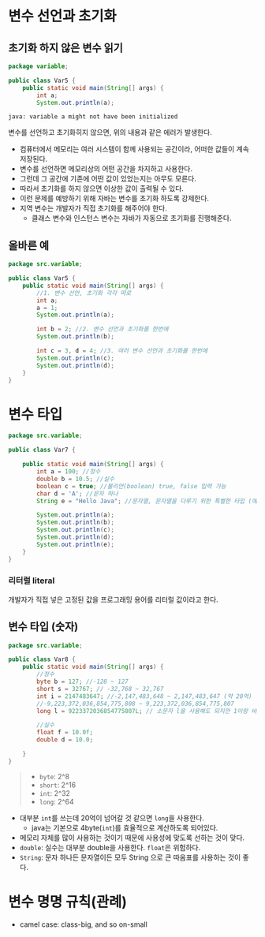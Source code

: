 # 변수 선언과 초기화

## 초기화 하지 않은 변수 읽기
```java
package variable;

public class Var5 {
    public static void main(String[] args) {
        int a;
        System.out.println(a);
```
`java: variable a might not have been initialized`

변수를 선언하고 초기화히지 않으면, 위의 내용과 같은 에러가 발생한다. 

- 컴퓨터에서 메모리는 여러 시스템이 함께 사용되는 공간이라, 어떠한 값들이 계속 저장된다.
- 변수를 선언하면 메모리상의 어떤 공간을 차지하고 사용한다.
- 그런데 그 공간에 기존에 어떤 값이 있었는지는 아무도 모른다.
- 따라서 초기화를 하지 않으면 이상한 값이 출력될 수 있다.
- 이런 문제를 예방하기 위해 자바는 변수를 초기화 하도록 강제한다.
- 지역 변수는 개발자가 직접 초기화를 해주어야 한다.
  - 클래스 변수와 인스턴스 변수는 자바가 자동으로 초기화를 진행해준다.

## 올바른 예
```java
package src.variable;

public class Var5 {
    public static void main(String[] args) {
        //1. 변수 선언, 초기화 각각 따로
        int a;
        a = 1;
        System.out.println(a);

        int b = 2; //2. 변수 선언과 초기화를 한번에
        System.out.println(b);

        int c = 3, d = 4; //3. 여러 변수 선언과 초기화를 한번에
        System.out.println(c);
        System.out.println(d);
    }
}
```

# 변수 타입

```java
package src.variable;

public class Var7 {

    public static void main(String[] args) {
        int a = 100; //정수
        double b = 10.5; //실수
        boolean c = true; //불리언(boolean) true, false 입력 가능
        char d = 'A'; //문자 하나
        String e = "Hello Java"; //문자열, 문자열을 다루기 위한 특별한 타입 (얘만 대문자!)

        System.out.println(a);
        System.out.println(b);
        System.out.println(c);
        System.out.println(d);
        System.out.println(e);
    }
}
```
### 리터럴 literal
개발자가 직접 넣은 고정된 값을 프로그래밍 용어를 리터럴 값이라고 한다.

## 변수 타입 (숫자)
```java
package src.variable;

public class Var8 {
    public static void main(String[] args) {
        //정수
        byte b = 127; //-128 ~ 127
        short s = 32767; // -32,768 ~ 32,767
        int i = 2147483647; //-2,147,483,648 ~ 2,147,483,647 (약 20억)
        //-9,223,372,036,854,775,808 ~ 9,223,372,036,854,775,807
        long l = 9223372036854775807L; // 소문자 l을 사용해도 되지만 1이랑 비슷해서 권장되지는 않음.

        //실수
        float f = 10.0f;
        double d = 10.0;

    }
}
```
>- `byte`: 2^8 
>- `short`: 2^16
>- `int`: 2^32
>- `long`: 2^64

- 대부분 `int`를 쓰는데 20억이 넘어갈 것 같으면 `long`을 사용한다.
  - java는 기본으로 4byte(`int`)를 효율적으로 계산하도록 되어있다.
- 메모리 자체를 많이 사용하는 것이기 때문에 사용성에 맞도록 선하는 것이 맞다.
- `double`: 실수는 대부분 double을 사용한다. `float`은 위험하다.
- `String`: 문자 하나든 문자열이든 모두 String 으로 큰 따옴표를 사용하는 것이 좋다.
 

# 변수 명명 규칙(관례)
- camel case: class-big, and so on-small

